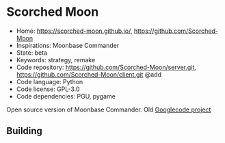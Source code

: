 # Scorched Moon

- Home: https://scorched-moon.github.io/, https://github.com/Scorched-Moon
- Inspirations: Moonbase Commander
- State: beta
- Keywords: strategy, remake
- Code repository: https://github.com/Scorched-Moon/server.git, https://github.com/Scorched-Moon/client.git @add
- Code language: Python
- Code license: GPL-3.0
- Code dependencies: PGU, pygame

Open source version of Moonbase Commander.
Old [Googlecode project](https://code.google.com/archive/p/tether/)

## Building
